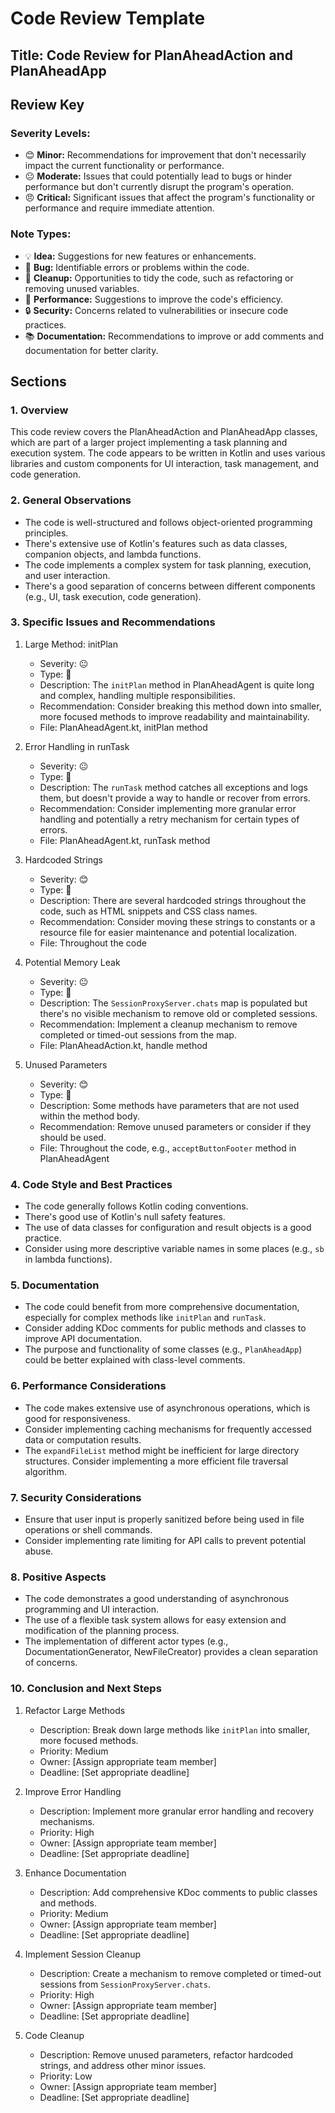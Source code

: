 # Code Review Template

## Title: Code Review for PlanAheadAction and PlanAheadApp

## Review Key

### Severity Levels:
- 😊 **Minor:** Recommendations for improvement that don't necessarily impact the current functionality or performance.
- 😐 **Moderate:** Issues that could potentially lead to bugs or hinder performance but don't currently disrupt the program's operation.
- 😠 **Critical:** Significant issues that affect the program's functionality or performance and require immediate attention.

### Note Types:
- 💡 **Idea:** Suggestions for new features or enhancements.
- 🐛 **Bug:** Identifiable errors or problems within the code.
- 🧹 **Cleanup:** Opportunities to tidy the code, such as refactoring or removing unused variables.
- 🚀 **Performance:** Suggestions to improve the code's efficiency.
- 🔒 **Security:** Concerns related to vulnerabilities or insecure code practices.
- 📚 **Documentation:** Recommendations to improve or add comments and documentation for better clarity.

## Sections

### 1. Overview

This code review covers the PlanAheadAction and PlanAheadApp classes, which are part of a larger project implementing a task planning and execution system. The code appears to be written in Kotlin and uses various libraries and custom components for UI interaction, task management, and code generation.

### 2. General Observations

- The code is well-structured and follows object-oriented programming principles.
- There's extensive use of Kotlin's features such as data classes, companion objects, and lambda functions.
- The code implements a complex system for task planning, execution, and user interaction.
- There's a good separation of concerns between different components (e.g., UI, task execution, code generation).

### 3. Specific Issues and Recommendations

1. Large Method: initPlan
   - Severity: 😐
   - Type: 🧹
   - Description: The `initPlan` method in PlanAheadAgent is quite long and complex, handling multiple responsibilities.
   - Recommendation: Consider breaking this method down into smaller, more focused methods to improve readability and maintainability.
   - File: PlanAheadAgent.kt, initPlan method

2. Error Handling in runTask
   - Severity: 😐
   - Type: 🐛
   - Description: The `runTask` method catches all exceptions and logs them, but doesn't provide a way to handle or recover from errors.
   - Recommendation: Consider implementing more granular error handling and potentially a retry mechanism for certain types of errors.
   - File: PlanAheadAgent.kt, runTask method

3. Hardcoded Strings
   - Severity: 😊
   - Type: 🧹
   - Description: There are several hardcoded strings throughout the code, such as HTML snippets and CSS class names.
   - Recommendation: Consider moving these strings to constants or a resource file for easier maintenance and potential localization.
   - File: Throughout the code

4. Potential Memory Leak
   - Severity: 😐
   - Type: 🐛
   - Description: The `SessionProxyServer.chats` map is populated but there's no visible mechanism to remove old or completed sessions.
   - Recommendation: Implement a cleanup mechanism to remove completed or timed-out sessions from the map.
   - File: PlanAheadAction.kt, handle method

5. Unused Parameters
   - Severity: 😊
   - Type: 🧹
   - Description: Some methods have parameters that are not used within the method body.
   - Recommendation: Remove unused parameters or consider if they should be used.
   - File: Throughout the code, e.g., `acceptButtonFooter` method in PlanAheadAgent

### 4. Code Style and Best Practices

- The code generally follows Kotlin coding conventions.
- There's good use of Kotlin's null safety features.
- The use of data classes for configuration and result objects is a good practice.
- Consider using more descriptive variable names in some places (e.g., `sb` in lambda functions).

### 5. Documentation

- The code could benefit from more comprehensive documentation, especially for complex methods like `initPlan` and `runTask`.
- Consider adding KDoc comments for public methods and classes to improve API documentation.
- The purpose and functionality of some classes (e.g., `PlanAheadApp`) could be better explained with class-level comments.

### 6. Performance Considerations

- The code makes extensive use of asynchronous operations, which is good for responsiveness.
- Consider implementing caching mechanisms for frequently accessed data or computation results.
- The `expandFileList` method might be inefficient for large directory structures. Consider implementing a more efficient file traversal algorithm.

### 7. Security Considerations

- Ensure that user input is properly sanitized before being used in file operations or shell commands.
- Consider implementing rate limiting for API calls to prevent potential abuse.

### 8. Positive Aspects

- The code demonstrates a good understanding of asynchronous programming and UI interaction.
- The use of a flexible task system allows for easy extension and modification of the planning process.
- The implementation of different actor types (e.g., DocumentationGenerator, NewFileCreator) provides a clean separation of concerns.

### 10. Conclusion and Next Steps

1. Refactor Large Methods
   - Description: Break down large methods like `initPlan` into smaller, more focused methods.
   - Priority: Medium
   - Owner: [Assign appropriate team member]
   - Deadline: [Set appropriate deadline]

2. Improve Error Handling
   - Description: Implement more granular error handling and recovery mechanisms.
   - Priority: High
   - Owner: [Assign appropriate team member]
   - Deadline: [Set appropriate deadline]

3. Enhance Documentation
   - Description: Add comprehensive KDoc comments to public classes and methods.
   - Priority: Medium
   - Owner: [Assign appropriate team member]
   - Deadline: [Set appropriate deadline]

4. Implement Session Cleanup
   - Description: Create a mechanism to remove completed or timed-out sessions from `SessionProxyServer.chats`.
   - Priority: High
   - Owner: [Assign appropriate team member]
   - Deadline: [Set appropriate deadline]

5. Code Cleanup
   - Description: Remove unused parameters, refactor hardcoded strings, and address other minor issues.
   - Priority: Low
   - Owner: [Assign appropriate team member]
   - Deadline: [Set appropriate deadline]